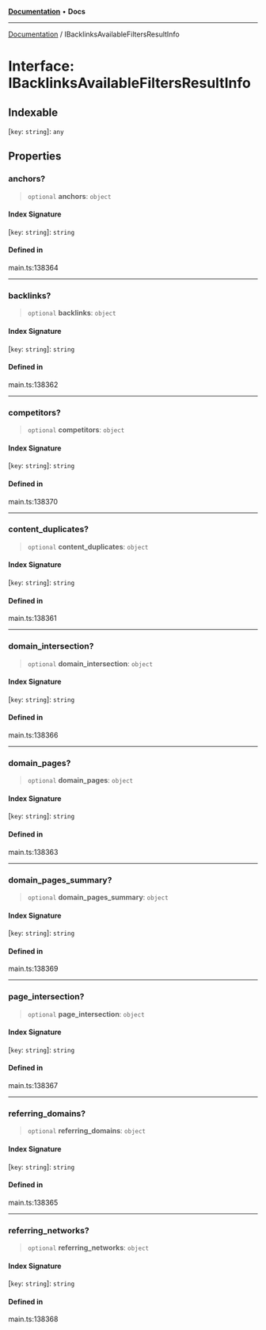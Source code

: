 [**Documentation**](../README.md) • **Docs**

***

[Documentation](../globals.md) / IBacklinksAvailableFiltersResultInfo

# Interface: IBacklinksAvailableFiltersResultInfo

## Indexable

 \[`key`: `string`\]: `any`

## Properties

### anchors?

> `optional` **anchors**: `object`

#### Index Signature

 \[`key`: `string`\]: `string`

#### Defined in

main.ts:138364

***

### backlinks?

> `optional` **backlinks**: `object`

#### Index Signature

 \[`key`: `string`\]: `string`

#### Defined in

main.ts:138362

***

### competitors?

> `optional` **competitors**: `object`

#### Index Signature

 \[`key`: `string`\]: `string`

#### Defined in

main.ts:138370

***

### content\_duplicates?

> `optional` **content\_duplicates**: `object`

#### Index Signature

 \[`key`: `string`\]: `string`

#### Defined in

main.ts:138361

***

### domain\_intersection?

> `optional` **domain\_intersection**: `object`

#### Index Signature

 \[`key`: `string`\]: `string`

#### Defined in

main.ts:138366

***

### domain\_pages?

> `optional` **domain\_pages**: `object`

#### Index Signature

 \[`key`: `string`\]: `string`

#### Defined in

main.ts:138363

***

### domain\_pages\_summary?

> `optional` **domain\_pages\_summary**: `object`

#### Index Signature

 \[`key`: `string`\]: `string`

#### Defined in

main.ts:138369

***

### page\_intersection?

> `optional` **page\_intersection**: `object`

#### Index Signature

 \[`key`: `string`\]: `string`

#### Defined in

main.ts:138367

***

### referring\_domains?

> `optional` **referring\_domains**: `object`

#### Index Signature

 \[`key`: `string`\]: `string`

#### Defined in

main.ts:138365

***

### referring\_networks?

> `optional` **referring\_networks**: `object`

#### Index Signature

 \[`key`: `string`\]: `string`

#### Defined in

main.ts:138368
